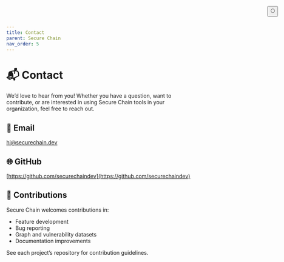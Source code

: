 ```yaml
---
title: Contact
parent: Secure Chain
nav_order: 5
---
```


# 📬 Contact

We’d love to hear from you! Whether you have a question, want to contribute, or are interested in using Secure Chain tools in your organization, feel free to reach out.

## 📧 Email

[hi@securechain.dev](mailto:hi@securechain.dev)

## 🌐 GitHub

[https://github.com/securechaindev](https://github.com/securechaindev)

## 💬 Contributions

Secure Chain welcomes contributions in:

- Feature development
- Bug reporting
- Graph and vulnerability datasets
- Documentation improvements

See each project’s repository for contribution guidelines.

<button class="btn js-toggle-dark-mode" style="
  position: fixed;
  top: 1rem;
  right: 1rem;
  z-index: 1000;
">
  🌕
</button>

<script>
  const toggleDarkMode = document.querySelector('.js-toggle-dark-mode'); jtd.addEvent(toggleDarkMode, 'click', function(){ if (jtd.getTheme() === 'dark') { jtd.setTheme('light'); toggleDarkMode.textContent = '🌕'; } else { jtd.setTheme('dark'); toggleDarkMode.textContent = '☀️'; } }); 
</script>
